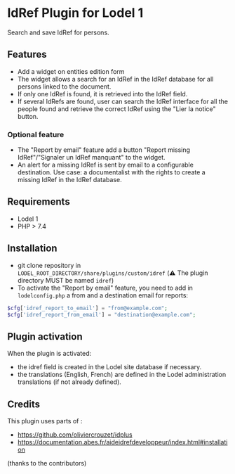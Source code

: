# IdRef Plugin for Lodel 1

Search and save IdRef for persons. 

## Features

- Add a widget on entities edition form
- The widget allows a search for an IdRef in the IdRef database for all persons linked to the document.
- If only one IdRef is found, it is retrieved into the IdRef field.
- If several IdRefs are found, user can search the IdRef interface for all the people found and retrieve the correct IdRef using the "Lier la notice" button.

### Optional feature

- The "Report by email" feature add a button "Report missing IdRef"/"Signaler un IdRef manquant" to the widget. 
- An alert for a missing IdRef is sent by email to a configurable destination. Use case: a documentalist with the rights to create a missing IdRef in the IdRef database.

## Requirements

- Lodel 1 
- PHP > 7.4

## Installation

- git clone repository in `LODEL_ROOT_DIRECTORY/share/plugins/custom/idref` (:warning: The plugin directory MUST be named `idref`)
- To activate the "Report by email" feature, you need to add in `lodelconfig.php` a from and a destination email for reports:

```php
$cfg['idref_report_to_email'] = "from@example.com";
$cfg['idref_report_from_email'] = "destination@example.com";
```

## Plugin activation

When the plugin is activated:
 - the idref field is created in the Lodel site database if necessary.
 - the translations (English, French) are defined in the Lodel administration translations (if not already defined).

## Credits

This plugin uses parts of :
 - https://github.com/oliviercrouzet/idplus
 - https://documentation.abes.fr/aideidrefdeveloppeur/index.html#installation

(thanks to the contributors)

